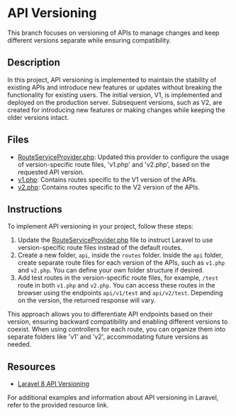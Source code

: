 # API Versioning

This branch focuses on versioning of APIs to manage changes and keep different versions separate while ensuring compatibility.

## Description

In this project, API versioning is implemented to maintain the stability of existing APIs and introduce new features or updates without breaking the functionality for existing users. The initial version, V1, is implemented and deployed on the production server. Subsequent versions, such as V2, are created for introducing new features or making changes while keeping the older versions intact.

## Files

-   [RouteServiceProvider.php](app/Providers/RouteServiceProvider.php): Updated this provider to configure the usage of version-specific route files, 'v1.php' and 'v2.php', based on the requested API version.
-   [v1.php](routes/api/v1.php): Contains routes specific to the V1 version of the APIs.
-   [v2.php](routes/api/v2.php): Contains routes specific to the V2 version of the APIs.

## Instructions

To implement API versioning in your project, follow these steps:

1. Update the [RouteServiceProvider.php](app/Providers/RouteServiceProvider.php) file to instruct Laravel to use version-specific route files instead of the default routes.
2. Create a new folder, `api`, inside the `routes` folder. Inside the `api` folder, create separate route files for each version of the APIs, such as `v1.php` and `v2.php`. You can define your own folder structure if desired.
3. Add test routes in the version-specific route files, for example, `/test` route in both `v1.php` and `v2.php`. You can access these routes in the browser using the endpoints `api/v1/test` and `api/v2/test`. Depending on the version, the returned response will vary.

This approach allows you to differentiate API endpoints based on their version, ensuring backward compatibility and enabling different versions to coexist. When using controllers for each route, you can organize them into separate folders like 'v1' and 'v2', accommodating future versions as needed.

## Resources

-   [Laravel 8 API Versioning](https://dev.to/dalelantowork/laravel-8-api-versioning-4e8)

For additional examples and information about API versioning in Laravel, refer to the provided resource link.
